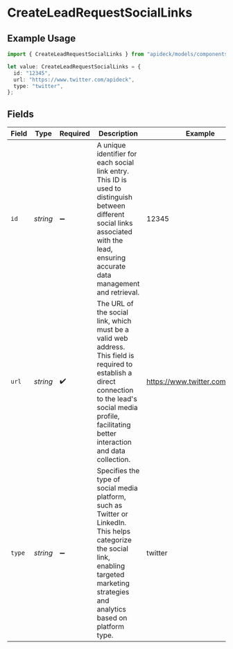 # CreateLeadRequestSocialLinks

## Example Usage

```typescript
import { CreateLeadRequestSocialLinks } from "apideck/models/components";

let value: CreateLeadRequestSocialLinks = {
  id: "12345",
  url: "https://www.twitter.com/apideck",
  type: "twitter",
};
```

## Fields

| Field                                                                                                                                                                                                           | Type                                                                                                                                                                                                            | Required                                                                                                                                                                                                        | Description                                                                                                                                                                                                     | Example                                                                                                                                                                                                         |
| --------------------------------------------------------------------------------------------------------------------------------------------------------------------------------------------------------------- | --------------------------------------------------------------------------------------------------------------------------------------------------------------------------------------------------------------- | --------------------------------------------------------------------------------------------------------------------------------------------------------------------------------------------------------------- | --------------------------------------------------------------------------------------------------------------------------------------------------------------------------------------------------------------- | --------------------------------------------------------------------------------------------------------------------------------------------------------------------------------------------------------------- |
| `id`                                                                                                                                                                                                            | *string*                                                                                                                                                                                                        | :heavy_minus_sign:                                                                                                                                                                                              | A unique identifier for each social link entry. This ID is used to distinguish between different social links associated with the lead, ensuring accurate data management and retrieval.                        | 12345                                                                                                                                                                                                           |
| `url`                                                                                                                                                                                                           | *string*                                                                                                                                                                                                        | :heavy_check_mark:                                                                                                                                                                                              | The URL of the social link, which must be a valid web address. This field is required to establish a direct connection to the lead's social media profile, facilitating better interaction and data collection. | https://www.twitter.com/apideck                                                                                                                                                                                 |
| `type`                                                                                                                                                                                                          | *string*                                                                                                                                                                                                        | :heavy_minus_sign:                                                                                                                                                                                              | Specifies the type of social media platform, such as Twitter or LinkedIn. This helps categorize the social link, enabling targeted marketing strategies and analytics based on platform type.                   | twitter                                                                                                                                                                                                         |